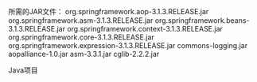 所需的JAR文件：
org.springframework.aop-3.1.3.RELEASE.jar
org.springframework.asm-3.1.3.RELEASE.jar
org.springframework.beans-3.1.3.RELEASE.jar
org.springframework.context-3.1.3.RELEASE.jar
org.springframework.core-3.1.3.RELEASE.jar
org.springframework.expression-3.1.3.RELEASE.jar
commons-logging.jar
aopalliance-1.0.jar
asm-3.3.1.jar
cglib-2.2.2.jar

Java项目